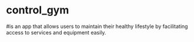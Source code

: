 # control_gym

#is an app that allows users to maintain their healthy lifestyle by facilitating access to services and equipment easily.
